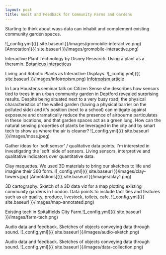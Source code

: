 ```yaml
---
layout: post
title: Audit and Feedback for Community Farms and Gardens
---
```


Starting to think about ways data can inhabit and complement existing community garden spaces.

![_config.yml]({{ site.baseurl }}/images/gromobile-interactive.png)
[Annotation]({{ site.baseurl }}/images/gromobile-interactive.png)

Interactive Plant Technology by Disney Research. Using a plant as a theramin.
[Botanicus Interacticus](https://www.youtube.com/watch?v=EcRSKEIucjk)

Living and Robotic Plants as Interactive Displays.
![_config.yml]({{ site.baseurl }}/images/infotropism.png)
[Infotropism article](http://www.cs.cmu.edu/~akhurst/publications/holstius04-infotropism.pdf)


In Lara Houstens seminar talk on Citizen Sense she describes how sensors tied to trees in an urban community garden in Deptford revealed surprising results. Despite being situated next to a very busy road, the physical characteristics of the walled garden (having a physical barrier on the polluted side) and it's position (next to a school) can mitigate against exposeure and dramatically reduce the presence of airbourne particulates in these locations, and that garden spaces act as a green lung.  How can the natural sensing properties of plants be leveraged in the city and by smart tech to show us where the air is cleaner?
![_config.yml]({{ site.baseurl }}/images/moss.jpeg)

Gather ideas for 'soft sensor' / qualitative data points. I'm interested in investigating the 'soft' side of sensors. Living sensors, interpretive and qualitative indicators over quantitative data.


Clay maquettes. We used 3D materials to bring our sketches to life and imagine their 360 form. ![_config.yml]({{ site.baseurl }}/images/clay-towers.jpg) 
[Annotations]({{ site.baseurl }}/images/clay1.png)


3D cartography. Sketch of a 3D data viz for a map plotting existing community gardens in London. Data points to include facilities and features such as air quality, produce, livestock, toilets, cafe.
![_config.yml]({{ site.baseurl }}/images/map-annotated.png)

Existing tech in Spitalfields City Farm.![_config.yml]({{ site.baseurl }}/images/farm-tech.png)


Audio data and feedback. Sketches of objects conveying data through sound. ![_config.yml]({{ site.baseurl }}/images/audio-sketch.png)

Audio data and feedback. Sketches of objects conveying data through sound.
![_config.yml]({{ site.baseurl }}/images/data-collection.png)







